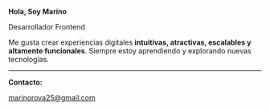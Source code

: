 **Hola, Soy Marino**

Desarrollador Frontend  

Me gusta crear experiencias digitales **intuitivas, atractivas, escalables y altamente funcionales**. Siempre estoy aprendiendo y explorando nuevas tecnologías.  

---

**Contacto:**

marinorova25@gmail.com
 





